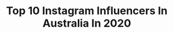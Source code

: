---
title: Top 10 Instagram Influencers In Australia In 2020
description: >-
  Find top Instagram influencers in Australia in 2020. Most popular hashtags: #foryou #fyp #nowunited #coronavirus.
platform: Instagram
profiles:
  - username: "keenan.te"
    fullname: >-
      Keenan Te
    location: "Australia"
    followers: 27359
    engagement: 824
    commentsToLikes: 0.139494
    id: ck55m9th13ih70i11dceesejw
    verified: false
    hashtags: "#brunomars, #chrisbrown, #victorious, #sidehustle"
  - username: "savannah.clarke"
    fullname: >-
      S A V A N N A H  ➕ C L A R K E
    location: "Australia"
    followers: 1156230
    engagement: 1563
    commentsToLikes: 0.082061
    id: ck14gj04u5gt20i19qqsabu3z
    verified: false
    hashtags: "#fashionicon, #loveuniters, #lurv, #nowunitedwakeup"
  - username: "julianjoseduarte"
    fullname: >-
      JULIAN JOSE DUARTE 🇨🇱🇵🇹
    location: "Australia"
    followers: 5090
    engagement: 3475
    commentsToLikes: 0.113859
    id: ck8wg9yhmgzc80j78w7tx58d4
    verified: false
    hashtags: "#duet, #xyzbca, #xybca, #helpme"
  - username: "fashng"
    fullname: >-
      fashng
    location: "Australia"
    followers: 32660
    engagement: 2765
    commentsToLikes: 0.056883
    id: ck8wgh420hcn20j78wqbh6mau
    verified: false
    hashtags: "#dating, #myaesthetic, #australia, #selfie"
  - username: "ljubica_bonnie"
    fullname: >-
      LJUBICA JAKIMOVSKI
    location: "Australia"
    followers: 3459
    engagement: 3475
    commentsToLikes: 0.384747
    id: ck8td7rp728tx0j78wr1pqtpf
    verified: false
    hashtags: ""
  - username: "e.milyjanee"
    fullname: >-
      E M I L Y🦋 || fashion
    location: "Australia"
    followers: 2539
    engagement: 2720
    commentsToLikes: 0.257348
    id: ck8tbsrgbwzkr0j78bg9s7ytg
    verified: false
    hashtags: "#collab, #gifted, #vintage"
  - username: "olivia.lawecki"
    fullname: >-
      L I V   L A W E C K I ⚡️
    location: "Australia"
    followers: 2435
    engagement: 2688
    commentsToLikes: 0.144513
    id: ck8t337w91ogp0j782noo1ef7
    verified: false
    hashtags: ""
  - username: "ajsecic"
    fullname: >-
      Alisha
    location: "Australia"
    followers: 3075
    engagement: 3571
    commentsToLikes: 0.189016
    id: ck8szd6zjnyq90j780rquhscp
    verified: false
    hashtags: "#undiscovered, #jeffreestar, #thelist, #hoodedeyesmakeup"
  - username: "mikky_kitty"
    fullname: >-
      Alternative Model
    location: "Australia"
    followers: 6697
    engagement: 1833
    commentsToLikes: 0.071782
    id: ck6ueyd23trgr0j71skut96mb
    verified: false
    hashtags: "#fireemblemcosplay, #dollskill, #boudoirmodel, #gothicstyleandmusic"
  - username: "whyntervanravenstein"
    fullname: >-
      Whynter Van Ravenstein ⚡️
    location: "Australia"
    followers: 25332
    engagement: 842
    commentsToLikes: 0.278012
    id: ck6trvrfw1dcg0j71fnhmlbmc
    verified: false
    hashtags: "#fun, #model, #greatlabeldesign, #lovethelook"
cities:
  - name: Sydney
    link: /instagram/australia/sydney
  - name: Brisbane
    link: /instagram/australia/brisbane
  - name: Melbourne
    link: /instagram/australia/melbourne
---